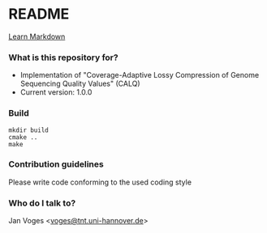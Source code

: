 # README #

[Learn Markdown](https://bitbucket.org/tutorials/markdowndemo)

### What is this repository for? ###

* Implementation of "Coverage-Adaptive Lossy Compression of Genome Sequencing Quality Values" (CALQ)
* Current version: 1.0.0

### Build ###

    mkdir build
    cmake ..
    make

### Contribution guidelines ###

Please write code conforming to the used coding style

### Who do I talk to? ###

Jan Voges <[voges@tnt.uni-hannover.de](mailto:voges@tnt.uni-hannover.de)>